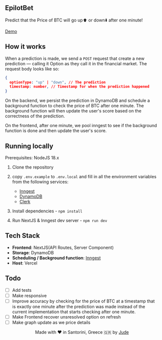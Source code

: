 ## EpilotBet

Predict that the Price of BTC will go up⬆️ or down⬇️ after one minute!

[Demo](https://epilot-bet.vercel.app)

## How it works

When a prediction is made, we send a `POST` request that create a new prediction — calling it Option as they call it in the financial market. The request body looks like so:

```json
{
  optionType: "up" | "down", // The prediction
  timestamp: number, // Timestamp for when the prediction happened
}
```

On the backend, we persist the prediction in DynamoDB and schedule a background function to check the price of BTC after one minute. The background function will then update the user's score based on the correctness of the prediction.

On the frontend, after one minute, we pool inngest to see if the background function is done and then update the user's score.

## Running locally

Prerequisites: NodeJS 18.x

1. Clone the repository
2. copy `.env.example` to `.env.local` and fill in all the environment variables from the following services:

   - [Inngest](https://www.inngest.com/)
   - [DynamoDB](https://aws.amazon.com/dynamodb/)
   - [Clerk](https://clerk.com/)

3. Install dependencies - `npm install`
4. Run NextJS & Inngest dev server - `npm run dev`

## Tech Stack

- **Frontend**: NextJS(API Routes, Server Component)
- **Storage**: DynamoDB
- **Scheduling / Background function**: [Inngest](https://www.inngest.com/)
- **Host**: Vercel

## Todo

- [ ] Add tests
- [ ] Make responsive
- [ ] Improve accuracy by checking for the price of BTC at a timestamp that is exactly one minute after the prediction was made instead of the current implementation that starts checking after one minute.
- [ ] Make Frontend recover unsresolved option on refresh
- [ ] Make graph update as we price details

<!-- Centered text -->
<p align="center">
  Made with ❤️ in Santorini, Greece 🇬🇷 by <a href="https://linkedin.com/in/jude-agboola">Jude</a>
</p>
